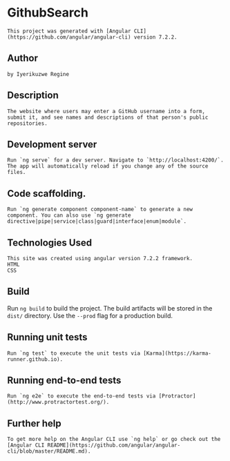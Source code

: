 # GithubSearch
    This project was generated with [Angular CLI](https://github.com/angular/angular-cli) version 7.2.2.
## Author
    by Iyerikuzwe Regine
## Description
    The website where users may enter a GitHub username into a form, submit it, and see names and descriptions of that person's public repositories.

## Development server

    Run `ng serve` for a dev server. Navigate to `http://localhost:4200/`. The app will automatically reload if you change any of the source files.

## Code scaffolding.

    Run `ng generate component component-name` to generate a new component. You can also use `ng generate directive|pipe|service|class|guard|interface|enum|module`.
## Technologies Used
    This site was created using angular version 7.2.2 framework.
    HTML
    CSS

## Build

Run `ng build` to build the project. The build artifacts will be stored in the `dist/` directory. Use the `--prod` flag for a production build.

## Running unit tests

    Run `ng test` to execute the unit tests via [Karma](https://karma-runner.github.io).

## Running end-to-end tests

    Run `ng e2e` to execute the end-to-end tests via [Protractor](http://www.protractortest.org/).

## Further help

    To get more help on the Angular CLI use `ng help` or go check out the [Angular CLI README](https://github.com/angular/angular-cli/blob/master/README.md).
